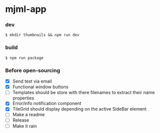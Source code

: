 # mjml-app

### dev

```
$ mkdir thumbnails && npm run dev
```

### build

```
$ npm run package
```

### Before open-sourcing

 - [x] Send test via email
 - [x] Functional window buttons
 - [ ] Templates should be store with there filenames to extract their name properties
 - [x] Error/info notification component
 - [x] TileGrid should display depending on the active SideBar element
 - [ ] Make a readme
 - [ ] Release
 - [ ] Make it rain
